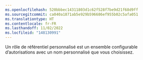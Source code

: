 ```yaml
---
ms.openlocfilehash: 520bbbec14311803d1c62f528f7be9d21f68d9ff
ms.sourcegitcommit: ca040a1871ab5e929b596686ef955b02c5afa051
ms.translationtype: HT
ms.contentlocale: fr-FR
ms.lasthandoff: 11/02/2022
ms.locfileid: "148130991"
---
```

Un rôle de référentiel personnalisé est un ensemble configurable d’autorisations avec un nom personnalisé que vous choisissez.